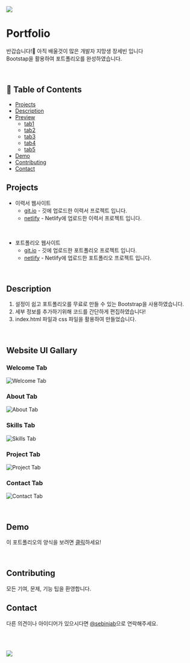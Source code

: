 <div align=left>
<img src="https://capsule-render.vercel.app/api?type=waving&height=220&section=header&color=gradient&customColorList=0,12,21,25,3&text=SEBIN's%20Portfolio!&fontSize=55&animation=blinking&fontAlignY=40" />	
</div>



# Portfolio
반갑습니다!:wave: 아직 배울것이 많은 개발자 지망생 장세빈 입니다<br>
Bootstap을 활용하여 포트폴리오를 완성하였습니다.

<br>

## :notebook_with_decorative_cover: Table of Contents
- [Projects](#projects)
- [Description](#description)
- [Preview](#website-ui-gallary)
	* [tab1](#welcome-tab)
	* [tab2](#about-tab)
	* [tab3](#skills-tab)
	* [tab4](#project-tab)
	* [tab5](#contact-tab)
- [Demo](#demo)
- [Contributing](#contributing)	
- [Contact](#contact)

## Projects
- 이력서 웹사이트
	+ <a href="https://wkdtpqls.github.io/HtmlCSSHardCoding/">git.io</a> - 깃에 업로드한 이력서 프로젝트 입니다.
	+  <a href="https://typescript-resume.netlify.app/">netlify</a> - Netlify에 업로드한 이력서 프로젝트 입니다. 
<br>

- 포트폴리오 웹사이트
	+ <a href="https://wkdtpqls.github.io/Portfolio/">git.io</a> - 깃에 업로드한 포트폴리오 프로젝트 입니다.
	+  <a href="https://javascript-porfolio.netlify.app/">netlify</a> - Netlify에 업로드한 포트폴리오 프로젝트 입니다.
<br>

## Description
1. 설정이 쉽고 포트폴리오를 무료로 만들 수 있는 Bootstrap을 사용하였습니다.
2. 세부 정보를 추가하기위해 코드를 간단하게 편집하였습니다!
3. index.html 파일과 css 파일을 활용하여 만들었습니다.

<br>

## Website UI Gallary

### Welcome Tab
![Welcome Tab](https://user-images.githubusercontent.com/112832631/206887730-59c7be18-a8db-41e8-9507-34a5ba44ffe8.png)

### About Tab
![About Tab](https://user-images.githubusercontent.com/112832631/206887334-2a17251e-8462-4db1-a120-6a4e933013b1.png)

### Skills Tab
![Skills Tab](https://user-images.githubusercontent.com/112832631/206887350-929077ce-3970-40f6-ba86-1c644b05137d.png)

### Project Tab
![Project Tab](https://user-images.githubusercontent.com/112832631/206887358-fc6fb02a-1877-4f7a-bd16-6a89b9279df0.png)


### Contact Tab
![Contact Tab](https://user-images.githubusercontent.com/112832631/206887369-8d87b3a0-6312-42aa-a39e-8297d4c29d9b.png)

<br>

## Demo
이 포트폴리오의 양식을 보려면 [클릭](https://startbootstrap.com/theme/stylish-portfolio)하세요!

<br>


## Contributing
모든 기여, 문제, 기능 팁을 환영합니다.

## Contact

다른 의견이나 아이디어가 있으시다면 [@sebinjab](https://twitter.com/)으로 연락해주세요.

<br><br>

<!--footer-->
<div align=left>
<img src="https://capsule-render.vercel.app/api?section=footer&type=waving&color=gradient&customColorList=0,12,21,14,3&height=200&text=Thank%20You&fontSize=50&animation=blink&fontAlignY=70" />	
</div>
